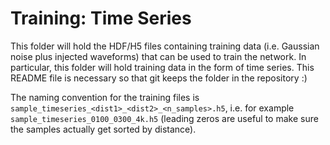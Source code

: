 # Training: Time Series

This folder will hold the HDF/H5 files containing training data (i.e. Gaussian noise plus injected waveforms) that can be used to train the network. In particular, this folder will hold training data in the form of time series. This README file is necessary so that git keeps the folder in the repository :)

The naming convention for the training files is `sample_timeseries_<dist1>_<dist2>_<n_samples>.h5`, i.e. for example `sample_timeseries_0100_0300_4k.h5` (leading zeros are useful to make sure the samples actually get sorted by distance).